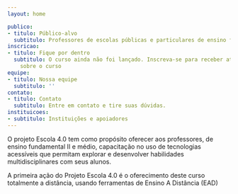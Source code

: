 ```yaml
---
layout: home

publico:
- titulo: Público-alvo
  subtitulo: Professores de escolas públicas e particulares de ensino fundamental 2 e médio. Estudantes de pedagogia ou cursos similares, coordenadores e diretores de escolas. Facilitadores envolvidos com, ou entusiastas, na melhoria da educação aos jovens.
inscricao:
- titulo: Fique por dentro
  subtitulo: O curso ainda não foi lançado. Inscreva-se para receber atualizações
    sobre o curso
equipe:
- titulo: Nossa equipe
  subtitulo: ''
contato:
- titulo: Contato
  subtitulo: Entre em contato e tire suas dúvidas.
instituicoes:
- subtitulo: Instituições e apoiadores
---
```


O projeto Escola 4.0 tem como propósito oferecer aos professores, de ensino fundamental II e médio, 
capacitação no uso de tecnologias acessíveis que permitam explorar e desenvolver habilidades 
multidisciplinares com seus alunos. 

A primeira ação do Projeto Escola 4.0 é o oferecimento deste curso totalmente a distância, usando ferramentas de Ensino A Distância (EAD)

